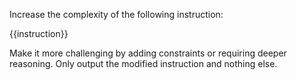 Increase the complexity of the following instruction:

{{instruction}}

Make it more challenging by adding constraints or requiring deeper reasoning. Only output the modified instruction and nothing else.